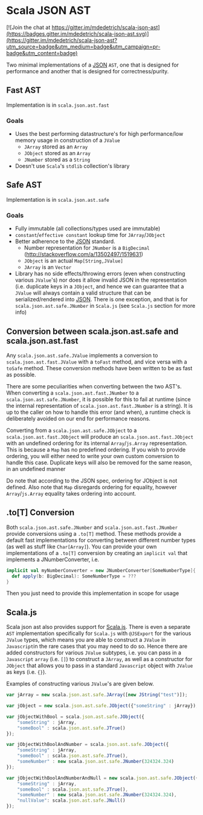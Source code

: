 # Scala JSON AST

[![Join the chat at https://gitter.im/mdedetrich/scala-json-ast](https://badges.gitter.im/mdedetrich/scala-json-ast.svg)](https://gitter.im/mdedetrich/scala-json-ast?utm_source=badge&utm_medium=badge&utm_campaign=pr-badge&utm_content=badge)

Two minimal implementations of a [JSON](https://en.wikipedia.org/wiki/JSON) `AST`, one that is designed for
performance and another that is designed for correctness/purity.

## Fast AST
Implementation is in `scala.json.ast.fast`

### Goals
- Uses the best performing datastructure's for high performance/low memory usage in construction of a `JValue`
    - `JArray` stored as an `Array`
    - `JObject` stored as an `Array`
    - `JNumber` stored as a `String`
- Doesn't use `Scala`'s `stdlib` collection's library

## Safe AST
Implementation is in `scala.json.ast.safe`

### Goals
- Fully immutable (all collections/types used are immutable)
- `constant`/`effective constant` lookup time for `JArray`/`JObject`
- Better adherence to the [JSON](https://en.wikipedia.org/wiki/JSON) standard.
    - Number representation for `JNumber` is a `BigDecimal` (http://stackoverflow.com/a/13502497/1519631)
    - `JObject` is an actual `Map[String,JValue]`
    - `JArray` is an `Vector`
- Library has no side effects/throwing errors (even when constructing various `JValue`'s) nor does it allow
invalid JSON in the representation (i.e. duplicate keys in a `JObject`, and hence we can
guarantee that a `JValue` will always contain a valid structure that can be 
serialized/rendered into [JSON](https://en.wikipedia.org/wiki/JSON). 
There is one exception, and that is for `scala.json.ast.safe.JNumber` in `Scala.js` (see `Scala.js` 
section for more info)

## Conversion between scala.json.ast.safe and scala.json.ast.fast

Any `scala.json.ast.safe.JValue` implements a conversion to `scala.json.ast.fast.JValue` with a `toFast` method, and vice versa with a
`toSafe` method. These conversion methods have been written to be as fast as possible.

There are some peculiarities when converting between the two AST's. When converting a `scala.json.ast.fast.JNumber` to a 
`scala.json.ast.safe.JNumber`, it is possible for this to fail at runtime (since the internal representation of 
`scala.json.ast.fast.JNumber` is a string). It is up to the caller on how to handle this error (and when), 
a runtime check is deliberately avoided on our end for performance reasons.

Converting from a `scala.json.ast.safe.JObject` to a `scala.json.ast.fast.JObject` will produce 
an `scala.json.ast.fast.JObject` with an undefined ordering for its internal `Array`/`js.Array` representation.
This is because a `Map` has no predefined ordering. If you wish to provide ordering, you will either need
to write your own custom conversion to handle this case. Duplicate keys will also be removed for the same reason,
in an undefined manner

Do note that according to the JSON spec, ordering for JObject is not defined. Also note that `Map` 
disregards ordering for equality, however `Array`/`js.Array` equality takes ordering into account.

## .to[T] Conversion

Both `scala.json.ast.safe.JNumber` and `scala.json.ast.fast.JNumber` provide conversions using a `.to[T]` method. These methods 
provide a default fast implementations for converting between different number types (as well
as stuff like `Char[Array]`). You can provide your own implementations of a `.to[T]` 
conversion by creating an `implicit val` that implements a JNumberConverter, i.e.

```scala
implicit val myNumberConverter = new JNumberConverter[SomeNumberType]{
  def apply(b: BigDecimal): SomeNumberType = ???
}
```

Then you just need to provide this implementation in scope for usage

## Scala.js
Scala json ast also provides support for [Scala.js](https://github.com/scala-js/scala-js). 
There is even a separate `AST` implementation specifically for `Scala.js` with `@JSExport` for the various `JValue` types, 
which means you are able to construct a `JValue` in `Javascript`in the rare cases that you may need to do so. 
Hence there are added constructors for various `JValue` subtypes, i.e. you can pass in a `Javascript` `array` (i.e. `[]`) 
to construct a `JArray`, as well as a constructor for `JObject` that allows you to pass in a standard `Javascript` 
object with `JValue` as keys (i.e. `{}`).

Examples of constructing various `JValue`'s are given below.

```javascript
var jArray = new scala.json.ast.safe.JArray([new JString("test")]);

var jObject = new scala.json.ast.safe.JObject({"someString" : jArray});

var jObjectWithBool = scala.json.ast.safe.JObject({
    "someString" : jArray,
    "someBool" : scala.json.ast.safe.JTrue()
});

var jObjectWithBoolAndNumber = scala.json.ast.safe.JObject({
    "someString" : jArray,
    "someBool" : scala.json.ast.safe.JTrue(),
    "someNumber" : new scala.json.ast.safe.JNumber(324324.324)
});

var jObjectWithBoolAndNumberAndNull = new scala.json.ast.safe.JObject({
    "someString" : jArray,
    "someBool" : scala.json.ast.safe.JTrue(),
    "someNumber" : new scala.json.ast.safe.JNumber(324324.324),
    "nullValue": scala.json.ast.safe.JNull()
});
```
